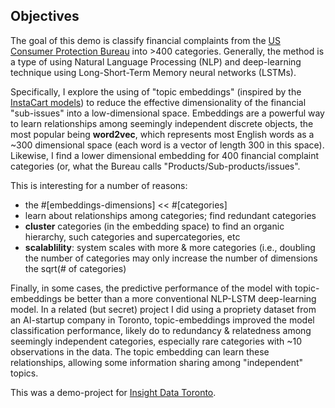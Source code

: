 ## Objectives
The goal of this demo is classify financial complaints from the [US Consumer Protection Bureau](https://www.consumerfinance.gov/data-research/consumer-complaints/) into >400 categories. Generally, the method is a type of using Natural Language Processing (NLP) and deep-learning technique using Long-Short-Term Memory neural networks (LSTMs). 

Specifically, I explore the using of "topic embeddings" (inspired by the [InstaCart models](https://tech.instacart.com/deep-learning-with-emojis-not-math-660ba1ad6cdc)) to reduce the effective dimensionality of the financial "sub-issues" into a low-dimensional space. Embeddings are a powerful way to learn relationships among seemingly independent discrete objects, the most popular being <b>word2vec</b>, which represents most English words as a ~300 dimensional space (each word is a vector of length 300 in this space). Likewise, I find a lower dimensional embedding for 400 financial complaint categories (or, what the Bureau calls "Products/Sub-products/issues".

This is interesting for a number of reasons:
+ the #[embeddings-dimensions] << #[categories]
+ learn about relationships among categories; find redundant categories
+ <b>cluster</b> categories (in the embedding space) to find an organic hierarchy, such categories and supercategories, etc
+ <b>scalablility</b>: system scales with more & more categories (i.e., doubling the number of categories may only increase the number of dimensions the sqrt(# of categories)

Finally, in some cases, the predictive performance of the model with topic-embeddings be better than a more conventional NLP-LSTM deep-learning model. In a related (but secret) project I did using a propriety dataset from an AI-startup company in Toronto, topic-embeddings improved the model classification performance, likely do to redundancy & relatedness among seemingly independent categories, especially rare categories with ~10 observations in the data. The topic embedding can learn these relationships, allowing some information sharing among "independent" topics.

This was a demo-project for [Insight Data Toronto](https://blog.insightdatascience.com/insight-expands-to-canada-launching-artificial-intelligence-and-data-science-fellows-programs-in-e7200a5d0893). 
